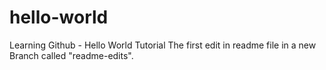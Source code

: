 # hello-world
Learning Github - Hello World Tutorial
The first edit in readme file in a new Branch called "readme-edits".
